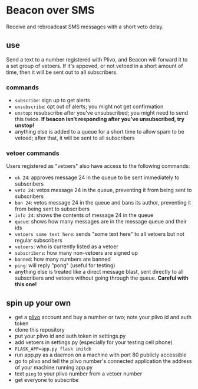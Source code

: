 # Beacon over SMS

Receive and rebroadcast SMS messages with a short veto delay.

## use

Send a text to a number registered with Plivo, and Beacon will forward it to a set group of vetoers. If it's appoved, or not vetoed in a short amount of time, then it will be sent out to all subscribers.

### commands
- `subscribe`: sign up to get alerts
- `unsubscribe`: opt out of alerts; you might not get confirmation
- `unstop`: resubscribe after you've unsubscribed; you might need to send this twice. **If beacon isn't responding after you've unsubscribed, try unstop!**
- anything else is added to a queue for a short time to allow spam to be vetoed; after that, it will be sent to all subscribers

### vetoer commands

Users registered as "vetoers" also have access to the following commands:

- `ok 24`: approves message 24 in the queue to be sent immediately to subscribers
- `veto 24`: vetos message 24 in the queue, preventing it from being sent to subscribers
- `ban 24`: vetos message 24 in the queue and bans its author, preventing it from being sent to subscribers
- `info 24`: shows the contents of message 24 in the queue
- `queue`: shows how many messages are in the message queue and their ids
- `vetoers some text here`: sends "some text here" to all vetoers but not regular subscribers
- `vetoers`: who is currently listed as a vetoer
- `subscribers`: how many non-vetoers are signed up
- `banned`: how many numbers are banned
- `ping`: will reply "pong" (useful for testing)
- anything else is treated like a direct message blast, sent directly to all subscribers and vetoers without going through the queue. **Careful with this one!**

## spin up your own

- get a [plivo][] account and buy a number or two; note your plivo id and auth token
- clone this repository
- put your plivo id and auth token in settings.py
- add vetoers in settings.py (especially for your testing cell phone)
- `FLASK_APP=app.py flask initdb`
- run app.py as a daemon on a machine with port 80 publicly accessible
- go to plivo and tell the plivo number's connected application the address of your machine running app.py
- text `ping` to your plivo number from a vetoer number
- get everyone to subscribe

[plivo]: (https://plivo.com/)
